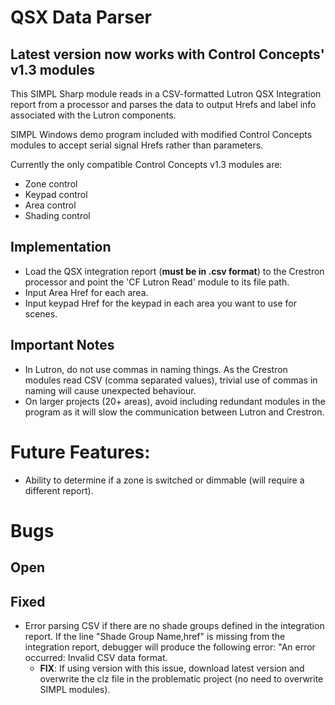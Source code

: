 # QSX Data Parser

## Latest version now works with Control Concepts' v1.3 modules
 
This SIMPL Sharp module reads in a CSV-formatted Lutron QSX Integration report from a processor and parses the data to output Hrefs and label info associated with the Lutron components. 

SIMPL Windows demo program included with modified Control Concepts modules to accept serial signal Hrefs rather than parameters.

Currently the only compatible Control Concepts v1.3 modules are:
- Zone control
- Keypad control
- Area control
- Shading control

## Implementation
- Load the QSX integration report (**must be in .csv format**) to the Crestron processor and point the 'CF Lutron Read' module to its file path.
- Input Area Href for each area.
- Input keypad Href for the keypad in each area you want to use for scenes.

## Important Notes
- In Lutron, do not use commas in naming things. As the Crestron modules read CSV (comma separated values), trivial use of commas in naming will cause unexpected behaviour.
- On larger projects (20+ areas), avoid including redundant modules in the program as it will slow the communication between Lutron and Crestron.

# Future Features:
- Ability to determine if a zone is switched or dimmable (will require a different report).

# Bugs
## Open

## Fixed
- Error parsing CSV if there are no shade groups defined in the integration report. If the line "Shade Group Name,href" is missing from the integration report, debugger will produce the following error: "An error occurred: Invalid CSV data format.
  - **FIX**: If using version with this issue, download latest version and overwrite the clz file in the problematic project (no need to overwrite SIMPL modules).
